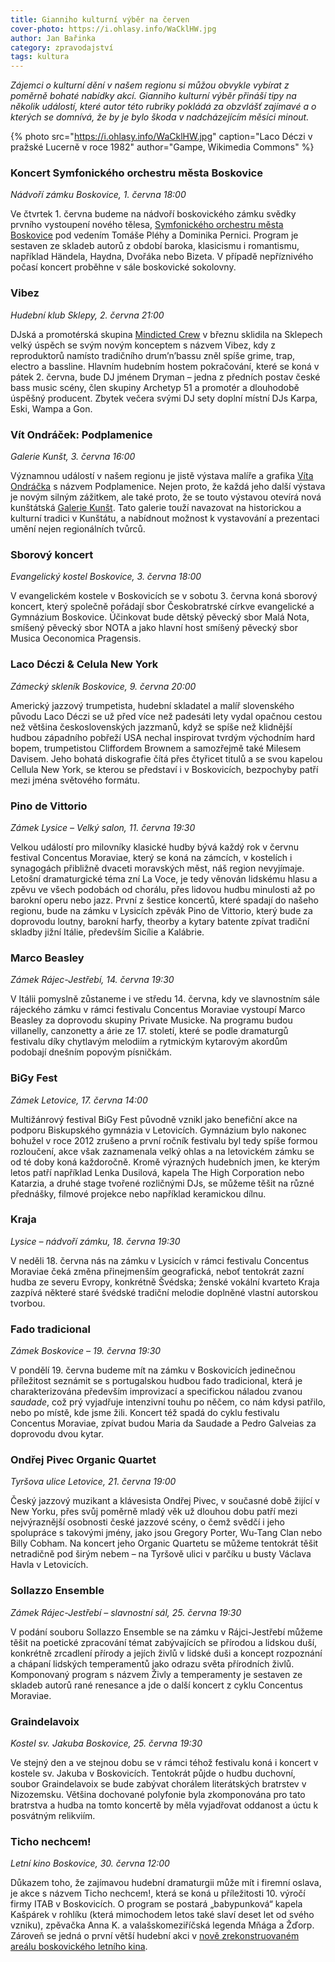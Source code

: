 ```yaml
---
title: Gianniho kulturní výběr na červen
cover-photo: https://i.ohlasy.info/WaCklHW.jpg
author: Jan Bařinka
category: zpravodajství
tags: kultura
---
```


*Zájemci o kulturní dění v našem regionu si můžou obvykle vybírat z poměrně bohaté nabídky akcí. Gianniho kulturní výběr přináší tipy na několik událostí, které autor této rubriky pokládá za obzvlášť zajímavé a o kterých se domnívá, že by je bylo škoda v nadcházejícím měsíci minout.*

{% photo src="https://i.ohlasy.info/WaCklHW.jpg" caption="Laco Déczi v pražské Lucerně v roce 1982" author="Gampe, Wikimedia Commons" %}

### Koncert Symfonického orchestru města Boskovice

*Nádvoří zámku Boskovice, 1. června 18:00*

Ve čtvrtek 1. června budeme na nádvoří boskovického zámku svědky prvního vystoupení nového tělesa, [Symfonického orchestru města Boskovice](http://www.ohlasy.info/clanky/2017/05/novy-orchestr.html) pod vedením Tomáše Pléhy a Dominika Pernici. Program je sestaven ze skladeb autorů z období baroka, klasicismu i romantismu, například Händela, Haydna, Dvořáka nebo Bizeta. V případě nepříznivého počasí koncert proběhne v sále boskovické sokolovny.

### Vibez

*Hudební klub Sklepy, 2. června 21:00*

DJská a promotérská skupina [Mindicted Crew](http://www.ohlasy.info/clanky/2017/01/rozhovor-mindicted.html) v březnu sklidila na Sklepech velký úspěch se svým novým konceptem s názvem Vibez, kdy z reproduktorů namísto tradičního drum’n’bassu zněl spíše grime, trap, electro a bassline. Hlavním hudebním hostem pokračování, které se koná v pátek 2. června, bude DJ jménem Dryman – jedna z předních postav české bass music scény, člen skupiny Archetyp 51 a promotér a dlouhodobě úspěšný producent. Zbytek večera svými DJ sety doplní místní DJs Karpa, Eski, Wampa a Gon.

### Vít Ondráček: Podplamenice

*Galerie Kunšt, 3. června 16:00*

Významnou událostí v našem regionu je jistě výstava malíře a grafika [Víta Ondráčka](http://vitondracek.cz) s názvem Podplamenice. Nejen proto, že každá jeho další výstava je novým silným zážitkem, ale také proto, že se touto výstavou otevírá nová kunštátská [Galerie Kunšt](https://www.galeriekunstat.cz). Tato galerie touží navazovat na historickou a kulturní tradici v Kunštátu, a nabídnout možnost k vystavování a prezentaci umění nejen regionálních tvůrců.

### Sborový koncert

*Evangelický kostel Boskovice, 3. června 18:00*

V evangelickém kostele v Boskovicích se v sobotu 3. června koná sborový koncert, který společně pořádají sbor Českobratrské církve evangelické a Gymnázium Boskovice. Účinkovat bude dětský pěvecký sbor Malá Nota, smíšený pěvecký sbor NOTA a jako hlavní host smíšený pěvecký sbor Musica Oeconomica Pragensis.

### Laco Déczi & Celula New York

*Zámecký skleník Boskovice, 9. června 20:00*

Americký jazzový trumpetista, hudební skladatel a malíř slovenského původu Laco Déczi se už před více než padesáti lety vydal opačnou cestou než většina československých jazzmanů, když se spíše než klidnější hudbou západního pobřeží USA nechal inspirovat tvrdým východním hard bopem, trumpetistou Cliffordem Brownem a samozřejmě také Milesem Davisem. Jeho bohatá diskografie čítá přes čtyřicet titulů a se svou kapelou Cellula New York, se kterou se představí i v Boskovicích, bezpochyby patří mezi jména světového formátu.

### Pino de Vittorio

*Zámek Lysice – Velký salon, 11. června 19:30*

Velkou událostí pro milovníky klasické hudby bývá každý rok v červnu festival Concentus Moraviae, který se koná na zámcích, v kostelích i synagogách přibližně dvaceti moravských měst, náš region nevyjímaje. Letošní dramaturgické téma zní La Voce, je tedy věnován lidskému hlasu a zpěvu ve všech podobách od chorálu, přes lidovou hudbu minulosti až po barokní operu nebo jazz. První z šestice koncertů, které spadají do našeho regionu, bude na zámku v Lysicích zpěvák Pino de Vittorio, který bude za doprovodu loutny, barokní harfy, theorby a kytary batente zpívat tradiční skladby jižní Itálie, především Sicílie a Kalábrie.

### Marco Beasley

*Zámek Rájec-Jestřebí, 14. června 19:30*

V Itálii pomyslně zůstaneme i ve středu 14. června, kdy ve slavnostním sále rájeckého zámku v rámci festivalu Concentus Moraviae vystoupí Marco Beasley za doprovodu skupiny Private Musicke. Na programu budou villanelly, canzonetty a árie ze 17. století, které se podle dramaturgů festivalu díky chytlavým melodiím a rytmickým kytarovým akordům podobají dnešním popovým písničkám.

### BiGy Fest

*Zámek Letovice, 17. června 14:00*

Multižánrový festival BiGy Fest původně vznikl jako benefiční akce na podporu Biskupského gymnázia v Letovicích. Gymnázium bylo nakonec bohužel v roce 2012 zrušeno a první ročník festivalu byl tedy spíše formou rozloučení, akce však zaznamenala velký ohlas a na letovickém zámku se od té doby koná každoročně. Kromě výrazných hudebních jmen, ke kterým letos patří například Lenka Dusilová, kapela The High Corporation nebo Katarzia, a druhé stage tvořené rozličnými DJs, se můžeme těšit na různé přednášky, filmové projekce nebo například keramickou dílnu.

### Kraja

*Lysice – nádvoří zámku, 18. června 19:30*

V neděli 18. června nás na zámku v Lysicích v rámci festivalu Concentus Moraviae čeká změna přinejmenším geografická, neboť tentokrát zazní hudba ze severu Evropy, konkrétně Švédska; ženské vokální kvarteto Kraja zazpívá některé staré švédské tradiční melodie doplněné vlastní autorskou tvorbou.

### Fado tradicional

*Zámek Boskovice – 19. června 19:30*

V pondělí 19. června budeme mít na zámku v Boskovicích jedinečnou příležitost seznámit se s portugalskou hudbou fado tradicional, která je charakterizována především improvizací a specifickou náladou zvanou *saudade*, což prý vyjadřuje intenzivní touhu po něčem, co nám kdysi patřilo, nebo po místě, kde jsme žili. Koncert též spadá do cyklu festivalu Concentus Moraviae, zpívat budou Maria da Saudade a Pedro Galveias za doprovodu dvou kytar.

### Ondřej Pivec Organic Quartet

*Tyršova ulice Letovice, 21. června 19:00*

Český jazzový muzikant a klávesista Ondřej Pivec, v současné době žijící v New Yorku, přes svůj poměrně mladý věk už dlouhou dobu patří mezi nejvýraznější osobnosti české jazzové scény, o čemž svědčí i jeho spolupráce s takovými jmény, jako jsou Gregory Porter, Wu-Tang Clan nebo Billy Cobham. Na koncert jeho Organic Quartetu se můžeme tentokrát těšit netradičně pod širým nebem – na Tyršově ulici v parčíku u busty Václava Havla v Letovicích.

### Sollazzo Ensemble

*Zámek Rájec-Jestřebí – slavnostní sál, 25. června 19:30*

V podání souboru Sollazzo Ensemble se na zámku v Rájci-Jestřebí můžeme těšit na poetické zpracování témat zabývajících se přírodou a lidskou duší, konkrétně zrcadlení přírody a jejích živlů v lidské duši a koncept rozpoznání a chápaní lidských temperamentů jako odrazu světa přírodních živlů. Komponovaný program s názvem Živly a temperamenty je sestaven ze skladeb autorů rané renesance a jde o další koncert z cyklu Concentus Moraviae.

### Graindelavoix

*Kostel sv. Jakuba Boskovice, 25. června 19:30*

Ve stejný den a ve stejnou dobu se v rámci téhož festivalu koná i koncert v kostele sv. Jakuba v Boskovicích. Tentokrát půjde o hudbu duchovní, soubor Graindelavoix se bude zabývat chorálem literátských bratrstev v Nizozemsku. Většina dochované polyfonie byla zkomponována pro tato bratrstva a hudba na tomto koncertě by měla vyjadřovat oddanost a úctu k posvátným relikviím.

### Ticho nechcem!

*Letní kino Boskovice, 30. června 12:00*

Důkazem toho, že zajímavou hudební dramaturgii může mít i firemní oslava, je akce s názvem Ticho nechcem!, která se koná u příležitosti 10. výročí firmy ITAB v Boskovicích. O program se postará „babypunková“ kapela Kašpárek v rohlíku (která mimochodem letos také slaví deset let od svého vzniku), zpěvačka Anna K. a valašskomeziříčská legenda Mňága a Žďorp. Zároveň se jedná o první větší hudební akci v [nově zrekonstruovaném areálu boskovického letního kina](http://www.ohlasy.info/clanky/2017/05/letnak-zije.html).
